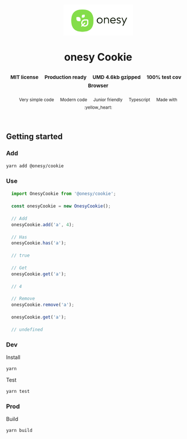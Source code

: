 
</br>
</br>

<p align='center'>
  <a target='_blank' rel='noopener noreferrer' href='#'>
    <img width='auto' height='84' src='https://raw.githubusercontent.com/onesy-me/onesy/refs/heads/main/utils/images/logo.png' alt='onesy logo' />
  </a>
</p>

<h1 align='center'>onesy Cookie</h1>

<h3 align='center'>
  <sub>MIT license&nbsp;&nbsp;&nbsp;&nbsp;</sub>
  <sub>Production ready&nbsp;&nbsp;&nbsp;&nbsp;</sub>
  <sub>UMD 4.6kb gzipped&nbsp;&nbsp;&nbsp;&nbsp;</sub>
  <sub>100% test cov&nbsp;&nbsp;&nbsp;&nbsp;</sub>
  <sub>Browser</sub>
</h3>

<p align='center'>
    <sub>Very simple code&nbsp;&nbsp;&nbsp;&nbsp;</sub>
    <sub>Modern code&nbsp;&nbsp;&nbsp;&nbsp;</sub>
    <sub>Junior friendly&nbsp;&nbsp;&nbsp;&nbsp;</sub>
    <sub>Typescript&nbsp;&nbsp;&nbsp;&nbsp;</sub>
    <sub>Made with :yellow_heart:</sub>
</p>

<br />

## Getting started

### Add

```sh
yarn add @onesy/cookie
```

### Use

```javascript
  import OnesyCookie from '@onesy/cookie';

  const onesyCookie = new OnesyCookie();

  // Add
  onesyCookie.add('a', 4);

  // Has
  onesyCookie.has('a');

  // true

  // Get
  onesyCookie.get('a');

  // 4

  // Remove
  onesyCookie.remove('a');

  onesyCookie.get('a');

  // undefined
```

### Dev

Install

```sh
yarn
```

Test

```sh
yarn test
```

### Prod

Build

```sh
yarn build
```
